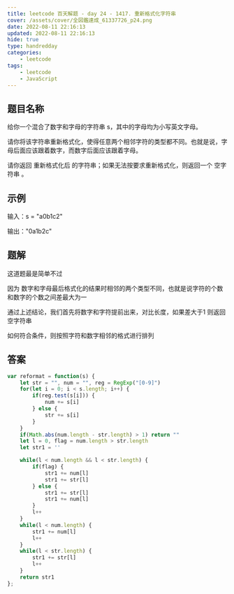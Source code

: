 ```yaml
---
title: leetcode 百天解题 - day 24 - 1417. 重新格式化字符串
cover: /assets/cover/全図鑑達成_61337726_p24.png
date: 2022-08-11 22:16:13
updated: 2022-08-11 22:16:13
hide: true
type: handredday
categories:
    - leetcode
tags:
    - leetcode
    - JavaScript
---
```


## 题目名称

给你一个混合了数字和字母的字符串 s，其中的字母均为小写英文字母。

请你将该字符串重新格式化，使得任意两个相邻字符的类型都不同。也就是说，字母后面应该跟着数字，而数字后面应该跟着字母。

请你返回 重新格式化后 的字符串；如果无法按要求重新格式化，则返回一个 空字符串 。

## 示例

输入：s = "a0b1c2"

输出："0a1b2c"

## 题解

这道题最是简单不过

因为 数字和字母最后格式化的结果时相邻的两个类型不同，也就是说字符的个数和数字的个数之间差最大为一

通过上述结论，我们首先将数字和字符提前出来，对比长度，如果差大于1 则返回空字符串

如何符合条件，则按照字符和数字相邻的格式进行排列

## 答案

~~~js
var reformat = function(s) {
    let str = "", num = "", reg = RegExp("[0-9]")
    for(let i = 0; i < s.length; i++) {
        if(reg.test(s[i])) {
            num += s[i]
        } else {
            str += s[i]
        }
    }
    if(Math.abs(num.length - str.length) > 1) return ""
    let l = 0, flag = num.length > str.length
    let str1 = ''

    while(l < num.length && l < str.length) {
        if(flag) {
            str1 += num[l]
            str1 += str[l]
        } else {
            str1 += str[l]
            str1 += num[l]
        }
        l++
    }
    while(l < num.length) {
        str1 += num[l]
        l++
    }
    while(l < str.length) {
        str1 += str[l]
        l++
    }
    return str1
};
~~~
